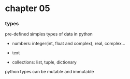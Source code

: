 # chapter 05 

### types

pre-defined simples types of data in python

- numbers: integer(int, float and complex), real, complex...
- text


- collections: list, tuple, dictionary

python types can be mutable and immutable